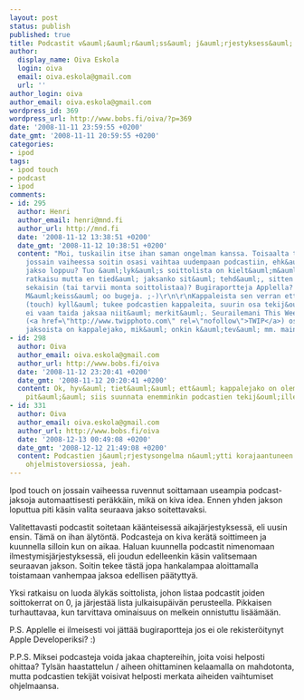 ```yaml
---
layout: post
status: publish
published: true
title: Podcastit v&auml;&auml;r&auml;ss&auml; j&auml;rjestyksess&auml;
author:
  display_name: Oiva Eskola
  login: oiva
  email: oiva.eskola@gmail.com
  url: ''
author_login: oiva
author_email: oiva.eskola@gmail.com
wordpress_id: 369
wordpress_url: http://www.bobs.fi/oiva/?p=369
date: '2008-11-11 23:59:55 +0200'
date_gmt: '2008-11-11 20:59:55 +0200'
categories:
- ipod
tags:
- ipod touch
- podcast
- ipod
comments:
- id: 295
  author: Henri
  author_email: henri@mnd.fi
  author_url: http://mnd.fi
  date: '2008-11-12 13:38:51 +0200'
  date_gmt: '2008-11-12 10:38:51 +0200'
  content: "Moi, tuskailin itse ihan saman ongelman kanssa. Toisaalta tuntui ett&auml;
    jossain vaiheessa soitin osasi vaihtaa uudempaan podcastiin, ehk&auml; kun vanhin
    jakso loppuu? Tuo &auml;lyk&auml;s soittolista on kielt&auml;m&auml;tt&auml; ovela
    ratkaisu mutta en tied&auml; jaksanko sit&auml; tehd&auml;, sitten menee eri podcastit
    sekaisin (tai tarvii monta soittolistaa)? Bugiraportteja Applella? Eih&auml;n
    M&auml;keiss&auml; oo bugeja. ;-)\r\n\r\nKappaleista sen verran ett&auml; ipod
    (touch) kyll&auml; tukee podcastien kappaleita, suurin osa tekij&ouml;ist&auml;
    ei vaan taida jaksaa niit&auml; merkit&auml;. Seurailemani This Week in Photographyn
    (<a href=\"http://www.twipphoto.com\" rel=\"nofollow\">TWIP</a>) osassa
    jaksoista on kappalejako, mik&auml; onkin k&auml;tev&auml; mm. mainosten yli hyppimiseen."
- id: 298
  author: Oiva
  author_email: oiva.eskola@gmail.com
  author_url: http://www.bobs.fi/oiva
  date: '2008-11-12 23:20:41 +0200'
  date_gmt: '2008-11-12 20:20:41 +0200'
  content: Ok, hyv&auml; tiet&auml;&auml; ett&auml; kappalejako on olemassa. Palaute
    pit&auml;&auml; siis suunnata enemminkin podcastien tekij&ouml;ille.
- id: 331
  author: Oiva
  author_email: oiva.eskola@gmail.com
  author_url: http://www.bobs.fi/oiva
  date: '2008-12-13 00:49:08 +0200'
  date_gmt: '2008-12-12 21:49:08 +0200'
  content: Podcastien j&auml;rjestysongelma n&auml;ytti korajaantuneen uudessa 2.2
    ohjelmistoversiossa, jeah.
---
```

<p>Ipod touch on jossain vaiheessa ruvennut soittamaan useampia podcast-jaksoja automaattisesti per&auml;kk&auml;in, mik&auml; on kiva idea. Ennen yhden jakson loputtua piti k&auml;sin valita seuraava jakso soitettavaksi.</p>
<p>Valitettavasti podcastit soitetaan k&auml;&auml;nteisess&auml; aikaj&auml;rjestyksess&auml;, eli uusin ensin. T&auml;m&auml; on ihan &auml;lyt&ouml;nt&auml;. Podcasteja on kiva ker&auml;t&auml; soittimeen ja kuunnella silloin kun on aikaa. Haluan kuunnella podcastit nimenomaan ilmestymisj&auml;rjestyksess&auml;, eli joudun edelleenkin k&auml;sin valitsemaan seuraavan jakson. Soitin tekee t&auml;st&auml; jopa hankalampaa aloittamalla toistamaan vanhempaa jaksoa edellisen p&auml;&auml;tytty&auml;.</p>
<p>Yksi ratkaisu on luoda &auml;lyk&auml;s soittolista, johon listaa podcastit joiden soittokerrat on 0, ja j&auml;rjest&auml;&auml; lista julkaisup&auml;iv&auml;n perusteella. Pikkaisen turhauttavaa, kun tarvittava ominaisuus on melkein onnistuttu lis&auml;&auml;m&auml;&auml;n.</p>
<p>P.S. Applelle ei ilmeisesti voi j&auml;tt&auml;&auml; bugiraportteja jos ei ole rekister&ouml;itynyt Apple Developeriksi? :)</p>
<p>P.P.S. Miksei podcasteja voida jakaa chaptereihin, joita voisi helposti ohittaa? Tyls&auml;n haastattelun / aiheen ohittaminen kelaamalla on mahdotonta, mutta podcastien tekij&auml;t voisivat helposti merkata aiheiden vaihtumiset ohjelmaansa.</p>
